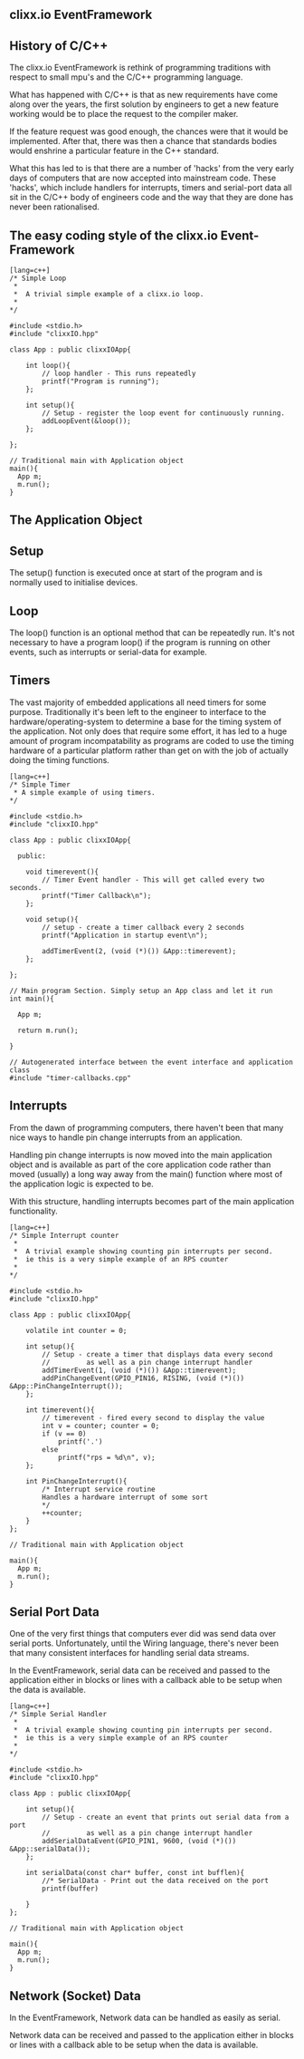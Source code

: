 clixx.io EventFramework
-----------------------

History of C/C++
----------------

The clixx.io EventFramework is rethink of programming traditions with
respect to small mpu's and the C/C++ programming language.

What has happened with C/C++ is that as new requirements have come
along over the years, the first solution by engineers to get a new
feature working would be to place the request to the compiler maker.

If the feature request was good enough, the chances were that it would
be implemented. After that, there was then a chance that standards bodies
would enshrine a particular feature in the C++ standard.

What this has led to is that there are a number of 'hacks' from the
very early days of computers that are now accepted into mainstream
code. These 'hacks', which include handlers for interrupts, timers and 
serial-port data all sit in the C/C++ body of engineers code and the
way that they are done has never been rationalised.

The easy coding style of the clixx.io Event-Framework
-----------------------------------------------------

    [lang=c++]
	/* Simple Loop
	 * 
	 *  A trivial simple example of a clixx.io loop.
	 * 
	*/

	#include <stdio.h>
	#include "clixxIO.hpp"

	class App : public clixxIOApp{

		int loop(){
			// loop handler - This runs repeatedly
			printf("Program is running");
		};
		
		int setup(){
			// Setup - register the loop event for continuously running. 
			addLoopEvent(&loop());
		};
		
	};

	// Traditional main with Application object
	main(){
	  App m;
	  m.run();
	}

The Application Object
----------------------

Setup
-----

The setup() function is executed once at start of the program and
is normally used to initialise devices.

Loop
----

The loop() function is an optional method that can be repeatedly
run. It's not necessary to have a program loop() if the program
is running on other events, such as interrupts or serial-data
for example.

Timers
------

The vast majority of embedded applications all need timers for some
purpose. Traditionally it's been left to the engineer to interface
to the hardware/operating-system to determine a base for the timing
system of the application. Not only does that require some effort,
it has led to a huge amount of program incompatability as programs
are coded to use the timing hardware of a particular platform rather
than get on with the job of actually doing the timing functions.

    [lang=c++]
	/* Simple Timer
	 * A simple example of using timers.
	*/

	#include <stdio.h>
	#include "clixxIO.hpp"

	class App : public clixxIOApp{

	  public:
	  
		void timerevent(){
			// Timer Event handler - This will get called every two seconds.
			printf("Timer Callback\n");
		};
		
		void setup(){
			// setup - create a timer callback every 2 seconds
			printf("Application in startup event\n");

			addTimerEvent(2, (void (*)()) &App::timerevent);
		};
		
	};

	// Main program Section. Simply setup an App class and let it run
	int main(){
	 
	  App m;
	  
	  return m.run();

	}

	// Autogenerated interface between the event interface and application class
	#include "timer-callbacks.cpp"

Interrupts
----------

From the dawn of programming computers, there haven't been that many nice ways
to handle pin change interrupts from an application. 

Handling pin change interrupts is now moved into the main application object
and is available as part of the core application code rather than moved (usually) a
long way away from the main() function where most of the application logic is
expected to be.

With this structure, handling interrupts becomes part of the main application
functionality.

    [lang=c++]
	/* Simple Interrupt counter
	 * 
	 *  A trivial example showing counting pin interrupts per second.
	 *  ie this is a very simple example of an RPS counter
	 * 
	*/

	#include <stdio.h>
	#include "clixxIO.hpp"

	class App : public clixxIOApp{

		volatile int counter = 0;
		
		int setup(){
			// Setup - create a timer that displays data every second
			//         as well as a pin change interrupt handler
			addTimerEvent(1, (void (*)()) &App::timerevent);
			addPinChangeEvent(GPIO_PIN16, RISING, (void (*)()) &App::PinChangeInterrupt());
		};
		
		int timerevent(){
			// timerevent - fired every second to display the value
			int v = counter; counter = 0;
			if (v == 0)
				printf('.')
			else
				printf("rps = %d\n", v);
		};
		
		int PinChangeInterrupt(){
			/* Interrupt service routine
			Handles a hardware interrupt of some sort
			*/
			++counter;
		}
	};

	// Traditional main with Application object

	main(){
	  App m;
	  m.run();
	}

Serial Port Data
----------------

One of the very first things that computers ever did was send data over
serial ports. Unfortunately, until the Wiring language, there's never been
that many consistent interfaces for handling serial data streams.

In the EventFramework, serial data can be received and passed to the
application either in blocks or lines with a callback able to be setup
when the data is available.

    [lang=c++]
	/* Simple Serial Handler
	 * 
	 *  A trivial example showing counting pin interrupts per second.
	 *  ie this is a very simple example of an RPS counter
	 * 
	*/

	#include <stdio.h>
	#include "clixxIO.hpp"

	class App : public clixxIOApp{

		int setup(){
			// Setup - create an event that prints out serial data from a port
			//         as well as a pin change interrupt handler
			addSerialDataEvent(GPIO_PIN1, 9600, (void (*)()) &App::serialData());
		};
	   
		int serialData(const char* buffer, const int bufflen){
			//* SerialData - Print out the data received on the port
			printf(buffer)

		}
	};

	// Traditional main with Application object

	main(){
	  App m;
	  m.run();
	}

Network (Socket) Data
---------------------

In the EventFramework, Network data can be handled as easily as serial. 

Network data can be received and passed to the application either in 
blocks or lines with a callback able to be setup when the data is available.


